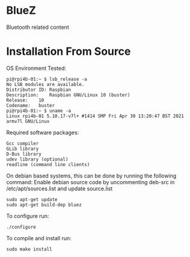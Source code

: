 # BlueZ
Bluetooth related content

# Installation From Source
OS Environment Tested:
```
pi@rpi4b-01:~ $ lsb_release -a
No LSB modules are available.
Distributor ID:	Raspbian
Description:	Raspbian GNU/Linux 10 (buster)
Release:	10
Codename:	buster
pi@rpi4b-01:~ $ uname -a
Linux rpi4b-01 5.10.17-v7l+ #1414 SMP Fri Apr 30 13:20:47 BST 2021 armv7l GNU/Linux
```
Required software packages:
```
Gcc compiler
GLib library
D-Bus library
udev library (optional)
readline (command line clients)
```
On debian based systems, this can be done by running the following command:
Enable debian source code by uncommenting deb-src in /etc/apt/sources.list and update source.list
```
sudo apt-get update
sudo apt-get build-dep bluez
```
To configure run:
```
./configure
```
To compile and install run:
```make
sudo make install
```

